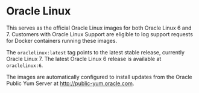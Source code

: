 # Oracle Linux

This serves as the official Oracle Linux images for both Oracle Linux 6 and 7.
Customers with Oracle Linux Support are eligible to log support requests for
Docker containers running these images.

The `oraclelinux:latest` tag points to the latest stable release, currently
Oracle Linux 7. The latest Oracle Linux 6 release is available at `oraclelinux:6`.

The images are automatically configured to install updates from the Oracle
Public Yum Server at http://public-yum.oracle.com.
